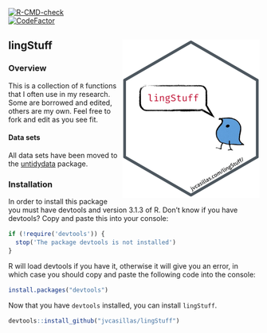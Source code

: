 
<!-- badges: start -->

[![R-CMD-check](https://github.com/jvcasillas/lingStuff/workflows/R-CMD-check/badge.svg)](https://github.com/jvcasillas/lingStuff/actions)  
[![CodeFactor](https://www.codefactor.io/repository/github/jvcasillas/lingstuff/badge)](https://www.codefactor.io/repository/github/jvcasillas/lingstuff)
<!-- badges: end -->

## lingStuff <img src='https://raw.githubusercontent.com/jvcasillas/hex_stickers/master/stickers/lingStuff.png' align='right' width='275px' style="padding-left:5px;"/>

### Overview

This is a collection of `R` functions that I often use in my research.
Some are borrowed and edited, others are my own. Feel free to fork and
edit as you see fit.

#### Data sets

All data sets have been moved to the
[untidydata](https://github.com/jvcasillas/untidydata) package.

### Installation

In order to install this package you must have devtools and version
3.1.3 of R. Don’t know if you have devtools? Copy and paste this into
your console:

``` r
if (!require('devtools')) {
  stop('The package devtools is not installed')
}
```

R will load devtools if you have it, otherwise it will give you an
error, in which case you should copy and paste the following code into
the console:

``` r
install.packages("devtools")
```

Now that you have `devtools` installed, you can install `lingStuff`.

``` r
devtools::install_github("jvcasillas/lingStuff")
```
